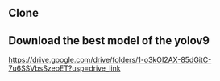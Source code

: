 ## Clone 




## Download the best model of the yolov9
https://drive.google.com/drive/folders/1-o3kOI2AX-85dGitC-7u6SSVbsSzeoET?usp=drive_link
